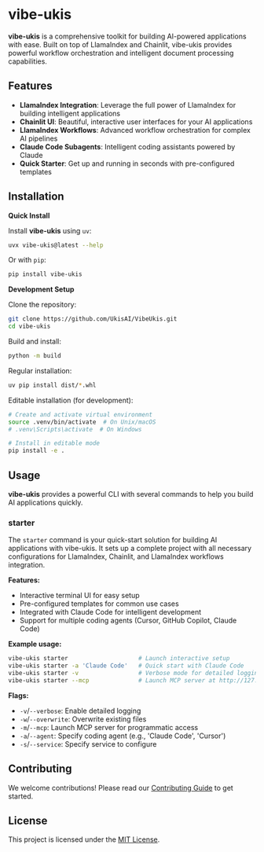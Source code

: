 # vibe-ukis

**vibe-ukis** is a comprehensive toolkit for building AI-powered applications with ease. Built on top of LlamaIndex and Chainlit, vibe-ukis provides powerful workflow orchestration and intelligent document processing capabilities.

## Features

- **LlamaIndex Integration**: Leverage the full power of LlamaIndex for building intelligent applications
- **Chainlit UI**: Beautiful, interactive user interfaces for your AI applications
- **LlamaIndex Workflows**: Advanced workflow orchestration for complex AI pipelines
- **Claude Code Subagents**: Intelligent coding assistants powered by Claude
- **Quick Starter**: Get up and running in seconds with pre-configured templates

## Installation

**Quick Install**

Install **vibe-ukis** using `uv`:

```bash
uvx vibe-ukis@latest --help
```

Or with `pip`:

```bash
pip install vibe-ukis
```

**Development Setup**

Clone the repository:

```bash
git clone https://github.com/UkisAI/VibeUkis.git
cd vibe-ukis
```

Build and install:

```bash
python -m build
```

Regular installation:

```bash
uv pip install dist/*.whl
```

Editable installation (for development):

```bash
# Create and activate virtual environment
source .venv/bin/activate  # On Unix/macOS
# .venv\Scripts\activate  # On Windows

# Install in editable mode
pip install -e .
```

## Usage

**vibe-ukis** provides a powerful CLI with several commands to help you build AI applications quickly.

### starter

The `starter` command is your quick-start solution for building AI applications with vibe-ukis. It sets up a complete project with all necessary configurations for LlamaIndex, Chainlit, and LlamaIndex workflows integration.

**Features:**
- Interactive terminal UI for easy setup
- Pre-configured templates for common use cases
- Integrated with Claude Code for intelligent development
- Support for multiple coding agents (Cursor, GitHub Copilot, Claude Code)

**Example usage:**

```bash
vibe-ukis starter                    # Launch interactive setup
vibe-ukis starter -a 'Claude Code'   # Quick start with Claude Code
vibe-ukis starter -v                 # Verbose mode for detailed logging
vibe-ukis starter --mcp              # Launch MCP server at http://127.0.0.1:8000/mcp
```

**Flags:**
- `-v`/`--verbose`: Enable detailed logging
- `-w`/`--overwrite`: Overwrite existing files
- `-m`/`--mcp`: Launch MCP server for programmatic access
- `-a`/`--agent`: Specify coding agent (e.g., 'Claude Code', 'Cursor')
- `-s`/`--service`: Specify service to configure

## Contributing

We welcome contributions! Please read our [Contributing Guide](CONTRIBUTING.md) to get started.

## License

This project is licensed under the [MIT License](./LICENSE).
